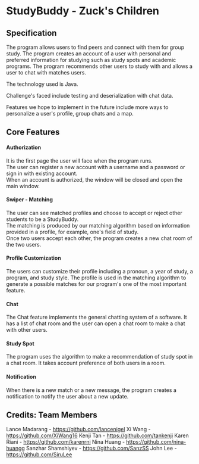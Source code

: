 # StudyBuddy - Zuck's Children

## Specification
The program allows users to find peers and connect with them
for group study. The program creates an account of a user with
personal and preferred information for studying such as study spots
and academic programs. The program recommends other users to study
with and allows a user to chat with matches users.

The technology used is Java.

Challenge's faced include testing and deserialization with chat data.

Features we hope to implement in the future include more ways to personalize 
a user's profile, group chats and a map.

## Core Features

#### Authorization
It is the first page the user will face when the program runs.\
The user can register a new account with a username and a password or sign in with existing account.\
When an account is authorized, the window will be closed and open the main window.

#### Swiper - Matching
The user can see matched profiles and choose to accept or reject other students to be a StudyBuddy.\
The matching is produced by our matching algorithm based on information provided in a profile, for example, one's field of study.\
Once two users accept each other, the program creates a new chat room of the two users.

#### Profile Customization
The users can customize their profile including a pronoun, a year of study, a program, and study style.
The profile is used in the matching algorithm to generate a possible matches for our program's one of the most important feature.

#### Chat
The Chat feature implements the general chatting system of a software. It has a list of chat room and the user can open a chat room
to make a chat with other users.

#### Study Spot
The program uses the algorithm to make a recommendation of study spot in a chat room. It takes account preference of both users in a room.

#### Notification
When there is a new match or a new message, the program creates a notification to notify the user about a new update.


## Credits: Team Members
Lance Madarang - https://github.com/lancenigel
Xi Wang - https://github.com/XiWang16
Kenji Tan - https://github.com/tankenji
Karen Riani - https://github.com/karenrni
Nina Huang - https://github.com/nina-huangg
Sanzhar Shamshiyev - https://github.com/SanzSS
John Lee - https://github.com/SiruLee